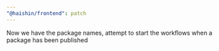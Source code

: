 ```yaml
---
"@haishin/frontend": patch
---
```


Now we have the package names, attempt to start the workflows when a package has been published
